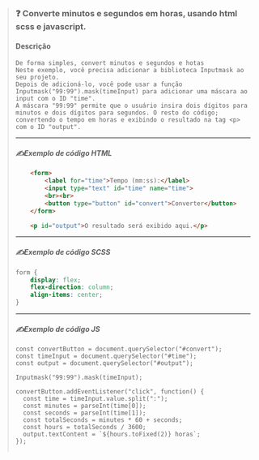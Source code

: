 
> ### **❓ Converte minutos e segundos em horas, usando html scss e javascript.**
> #### **Descrição**
>
>     De forma simples, convert minutos e segundos e hotas
>     Neste exemplo, você precisa adicionar a biblioteca Inputmask ao seu projeto.
>     Depois de adicioná-lo, você pode usar a função Inputmask("99:99").mask(timeInput) para adicionar uma máscara ao input com o ID "time".
>     A máscara "99:99" permite que o usuário insira dois dígitos para minutos e dois dígitos para segundos. O resto do código;
>     convertendo o tempo em horas e exibindo o resultado na tag <p> com o ID "output".
>
>
>
> ---
>#### ***✍️Exemplo de código HTML***
> ``` HTML
>     <form>
>         <label for="time">Tempo (mm:ss):</label>
>         <input type="text" id="time" name="time">
>         <br><br>
>         <button type="button" id="convert">Converter</button>
>     </form>
>
>     <p id="output">O resultado será exibido aqui.</p>
> ```
>
>
> ---
>#### ***✍️Exemplo de código SCSS***
> ``` SCSS
> form {
>     display: flex;
>     flex-direction: column;
>     align-items: center;
> }
>
> ```
>
>
> ---
>#### ***✍️Exemplo de código JS***
> ``` JS
> const convertButton = document.querySelector("#convert");
> const timeInput = document.querySelector("#time");
> const output = document.querySelector("#output");
>
> Inputmask("99:99").mask(timeInput);
>
> convertButton.addEventListener("click", function() {
>   const time = timeInput.value.split(":");
>   const minutes = parseInt(time[0]);
>   const seconds = parseInt(time[1]);
>   const totalSeconds = minutes * 60 + seconds;
>   const hours = totalSeconds / 3600;
>   output.textContent = `${hours.toFixed(2)} horas`;
> });
>
>
> ```
>